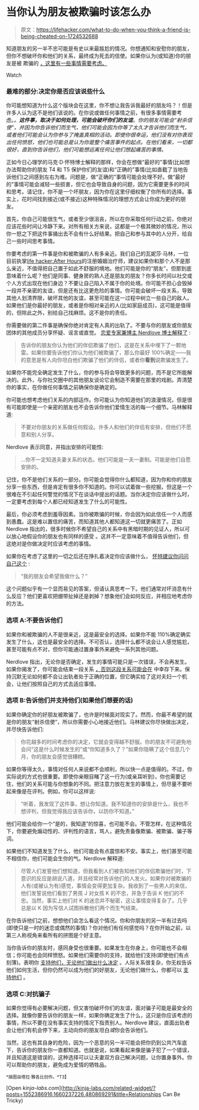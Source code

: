 # 当你认为朋友被欺骗时该怎么办

> 原文：<https://lifehacker.com/what-to-do-when-you-think-a-friend-is-being-cheated-on-1724532688>

知道朋友的另一半不忠可能是有史以来最尴尬的情况。你想通知和安慰你的朋友，但你不想破坏你和他们的关系，最终成为死去的信使。如果你认为(或知道)你的朋友是被 欺骗的 [，这里有一些事情需要考虑。](https://lifehacker.com/why-people-cheat-5804677)

Watch

### 最难的部分:决定你是否应该说些什么

你可能想知道为什么这个版块会在这里，你不想让我告诉我最好的朋友吗？！但是许多人认为这不是他们该说的。在你说或做任何事情之前，有很多事情需要考虑。*。**这件事，取决于如何处理，可能会破坏你们的友谊**。你的朋友可能会“射杀信使”，并因为你告诉他们而生气，他们可能会因为你等了太久才告诉他们而生气，或者他们可能会认为你参与了掩盖真相的活动。即使你很幸运，他们没有对你表现出任何愤怒，他们也可能总是认为你是整个痛苦事件的起点。在他们看来，一切都很好，直到你告诉他们，他们可能想远离任何让他们想起痛苦的事情。*

正如今日心理学的马克·D·怀特博士解释的那样，你会在想做“最好的”事情(比如想办法帮助你的朋友 T4 和 T5 保护你们的友谊)和“正确的”事情(比如直截了当地告诉他们)之间感到左右为难。问题是，做“正确的”事情可能会处理不好。做“最好的”事情可能会减轻一些损害，但它也会导致自身的问题，因为它需要更多的时间和思考。请记住，你不是一个坏朋友，因为你在这里仔细权衡了你所有的选择。事实上，花时间找到接近(或不接近)这种特殊情况的理想方式会让你成为更好的朋友。

首先，你自己可能很生气，或者至少很沮丧，所以在你采取任何行动之前，你绝对应该花些时间让冷静下来。对所有相关方来说，这都是一个极其微妙的情况，所以你一怒之下把这件事捅出去不会有什么好结果。把自己和参与其中的人分开，给自己一些时间思考事情。

你要考虑的第一件事是你和被欺骗的人有多亲近。我们自己的瓦妮莎·马林，一位目前执掌[life hacker:After Hours](http://afterhours.lifehacker.com/)的注册婚姻治疗师，建议如果你和那个人不是那么亲近，不值得把自己置于如此不舒服的境地。他们可能是你的“朋友”，但那到底意味着什么呢？他们是同事、健身房的熟人还是朋友的朋友？你多长时间以社交或个人方式出现在他们身边？不要让自己陷入不属于你的处境。你可能不担心会毁掉一段并不亲密的友谊，但是还有比这更危险的事情。你可能会破坏一段关系，导致其他人划清界限，破坏其他的友谊，甚至可能在这一过程中树立一些自己的敌人。如果他们是你最好的朋友，或者是你相对亲近的人(比如家庭成员)，这可能是值得的，但除此之外，别给自己找麻烦。这不是你的责任。

你需要做的第二件事是确保你绝对肯定有人真的出轨了。不要与你的朋友或你朋友团体的其他成员分享怀疑、谣言或直觉。 [恋爱专家兼博主 Nerdlove 博士解释了](http://www.doctornerdlove.com/) :

> 告诉你的朋友你认为他们的伴侣欺骗了他们，这是在关系中埋下了一颗地雷。如果你要告诉他们你认为他们被欺骗了，那么你最好 100%确定——我的意思是有人向你坦白他们欺骗了他们的伴侣，或者你**看到**说欺骗发生了。

如果你不能完全确定发生了什么，你的参与将会导致更多的问题，而不是它所能解决的。此外，与你社交圈中的其他朋友谈论它会制造不需要在那里的戏剧。弄清楚你的事实，在你做任何事情之前确保你是确定的。

你可能也想考虑他们关系的内部运作。你可能认为你知道他们的浪漫情况，但是很有可能即使是一个亲密的朋友也不会告诉你他们爱情生活的每一个细节。马林解释道:

> 不要对你朋友的关系做任何假设。许多人和他们的伴侣有安排，但他们不愿意和别人分享。

Nerdlove 表示同意，并指出安排的可能性:

> ...你不一定知道夫妻关系的状态。他们可能是一夫一妻制。可能是他们自愿安排的。

记住，你不是他们关系的一部分。你可能会觉得你什么都知道，因为你和你的朋友分享一些东西，但是肯定有很多你不知道的。你可以试着做一些挖掘，但这是一个很难在不引起任何警觉的情况下在谈话中提出的话题。当你决定你应该做什么时，一定要考虑到每个人都已经知道发生了什么的可能性。

最后，你必须考虑到羞辱因素。当你被欺骗的时候，你会因为如此信任一个人而感到愚蠢。这是难以置信的痛苦，而知道其他人都知道这一切就更痛苦了。正如 Nerdlove 指出的，很多时候你不希望自己的关系中有黑暗时期的见证人，所以可以放心地假设你的朋友也有同样的感受 。这并不一定意味着不值得告诉他们，但这绝对是你做决定时应该考虑的事情。

如果你在考虑了这里的一切之后还在挣扎着决定你应该做什么， [怀特建议你问问自己这个](https://www.psychologytoday.com/blog/maybe-its-just-me/201008/should-you-tell-your-friend-his-or-her-partner-is-cheating) :

> “我的朋友会希望我做什么？”

这个问题似乎有一个显而易见的答案，但请认真思考一下。他们通常对坏消息有什么反应？他们更喜欢把绷带扯掉还是剥掉？想象他们会如何反应，并相应地考虑你的方法。

### **选项 A:不要告诉他们**

如果你和被欺骗的人不是很亲近，这是最安全的选择。如果你不能 110%确定确实发生了什么，这也是最安全的选择。不可否认，选择什么都不说会让人感觉尴尬，甚至可能有点不对，但你可能通过置身事外来避免一系列其他问题。

Nerdlove 指出，无论你是否确定，发生的事情可能只是一次错误，不会再发生。如果你揭发了，你可能会结束一段关系 [，否则这段关系可能会在](http://lifehacker.com/top-10-relationship-challenges-you-can-overcome-1562347466) 中幸存下来。保持沉默无论如何都不会让出轨者处于正确的位置，但它确实给了这对夫妇一个机会，让他们按照自己的方式去适应事情。

### **选项 B:告诉他们并支持他们(如果他们想要的话)**

如果你确定你的好朋友被欺骗了，也许是时候面对现实了。然而，你最不希望的就是你的朋友“射杀信使”，所以你需要小心地接近他们。马林建议你尽快做出决定，并尽快告诉他们:

> 你花越多的时间考虑你的决定，它就会变得越不舒服。你的朋友不可避免地会问“这是什么时候发生的”或“你知道多久了？”如果你隐瞒了这个信息几个月，你的朋友会感觉很糟糕。

如果你等得太久，事情对任何人来说都不会顺利，所以快一点是值得的。不过，你实际说的方式也很重要。即使你亲眼目睹了这一行为(或亲耳听到)，你也需要记住，他们的关系可能与你想象的不同。把注意力放在发生的事情上，但尽量不要听起来像是在评判。例如，你可以这样说:

> “听着，我发现了这件事，想让你知道。我不知道你的安排是什么，我也不想评判，但我觉得我应该告诉你，以防你不知道。”

他们可能会给你一个“是的，我知道”的惊喜，也可能不会。不管怎样，在这种情况下，你要避免煽动性的、评判性的语言，骂人，避免责备像欺骗、被欺骗、骗子等词。

如果他们不知道发生了什么，他们可能会有点震惊和不安。事实上，他们甚至可能不相信你，他们可能会生你的气。Nerdlove 解释道:

> 尽管人们发誓他们想知道，但我看到人们被告知他们的伴侣欺骗他们时，下意识的反应是胡说八道，并且经常对告诉他们的人发火。如果你对被欺骗的人有(或被认为有)感觉，事情会变得更加复杂。我收到了一些男人的来信，他们发誓说他们看到了男孩 J 对女孩 K 的不忠，并急于告诉 K 他们的不忠。当然，事实上他们对 K 的迷恋并不秘密，这让事情变得复杂了。几乎总是以 K 因为写信人试图拆散他们两个而生气结束。

在你告诉他们之前，想想他们会怎么看这个情况。你和你朋友的另一半有过去吗(即使只是一时的迷恋或偶然的事情)？你对他们有任何感觉吗？在你开始之前，以第三人称视角来看所有的拼图是个好主意。

当你告诉你的朋友时，感同身受也很重要。如果发生在你身上，你可能也不会相信；你可能也会同样愤怒。如果他们需要你的支持，就给他们支持(即使他们有点刻薄)。表明你 [支持他们，无论他们做出什么决定](https://lifehacker.com/the-science-behind-why-breakups-suck-and-what-you-can-1460495310) 。人际关系很复杂，你无权告诉他们如何生活，但你仍然可以成为他们的好朋友，无论他们做什么，你都可以 [支持他们](http://lifehacker.com/how-can-i-help-a-friend-who-seems-depressed-1440648372) 。

### **选项 C:对抗骗子**

如果你觉得有必要解决问题，但又害怕破坏你们的友谊，面对骗子可能是最安全的选择。就像你要告诉你的朋友一样，如果你确定发生了什么，这只是你应该考虑的事情，所以不要在没有事实支持的情况下指责别人。Nerdlove 建议，直面出轨者会让他们有机会停下来，主动向你的朋友坦白*或*你会告诉他们。

当然，这也有其自身的危险，因为一个恶意的另一半可能会把你扔到公共汽车底下，告诉你的朋友你一直都知道。也就是说，如果看起来像是骗子犯了一个错误，并且知道这是错误的，这种选择可以让夫妻双方自己解决问题，让你置身事外。你可以帮助你的朋友，避免成为爱情的牺牲品。

<small>*插图由塔拉·雅各比创作。*T3】</small>

[Open *kinja-labs.com*](http://kinja-labs.com/related-widget/?posts=1552386916,1660237226,480869291&title=Relationships Can Be Tricky)